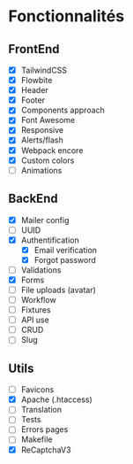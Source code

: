# Fonctionnalités

## FrontEnd
- [x] TailwindCSS
- [x] Flowbite
- [x] Header
- [x] Footer
- [x] Components approach
- [x] Font Awesome
- [x] Responsive
- [x] Alerts/flash
- [x] Webpack encore
- [x] Custom colors
- [ ] Animations

## BackEnd

- [x] Mailer config
- [ ] UUID
- [x] Authentification
  - [x] Email verification
  - [x] Forgot password
- [ ] Validations
- [x] Forms
- [ ] File uploads (avatar)
- [ ] Workflow
- [ ] Fixtures
- [ ] API use
- [ ] CRUD
- [ ] Slug

## Utils
- [ ] Favicons
- [x] Apache (.htaccess)
- [ ] Translation
- [ ] Tests
- [ ] Errors pages
- [ ] Makefile
- [x] ReCaptchaV3